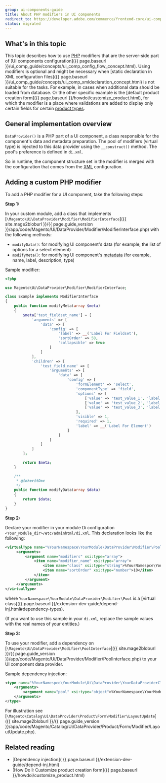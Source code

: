 ```yaml
---
group: ui-components-guide
title: About PHP modifiers in UI components
redirect_to: https://developer.adobe.com/commerce/frontend-core/ui-components/concepts/modifier/
status: migrated
---
```


## What's in this topic

This topic describes how to use [PHP](https://glossary.magento.com/php) modifiers that are the server-side part of [UI components configuration]({{ page.baseurl }}/ui_comp_guide/concepts/ui_comp_config_flow_concept.html). Using modifiers is optional and might be necessary when [static declaration in XML configuration files]({{ page.baseurl }}/ui_comp_guide/concepts/ui_comp_xmldeclaration_concept.html) is not suitable for the tasks. For example, in cases when additional data should be loaded from database. Or the other specific example is the [default product creation form]({{ page.baseurl }}/howdoi/customize_product.html), for which the modifier is a place where validations are added to display only certain fields for certain [product types](https://glossary.magento.com/product-types).

## General implementation overview

`DataProvider()` is a PHP part of a UI component, a class responsible for the component's data and metadata preparation. The pool of modifiers (virtual type) is injected to this data provider using the `__construct()` method. The pool's preference is defined in `di.xml`.

So in runtime, the component structure set in the modifier is merged with the configuration that comes from the [XML](https://glossary.magento.com/xml) configuration.

## Adding a custom PHP modifier

To add a PHP modifier for a UI component, take the following steps:

**Step 1:**

In your custom module, add a class that implements [`\Magento\Ui\DataProvider\Modifier\ModifierInterface`]({{ site.mage2bloburl }}/{{ page.guide_version }}/app/code/Magento/Ui/DataProvider/Modifier/ModifierInterface.php) with the following methods:

-  `modifyData()`: for modifying UI component's data (for example, the list of options for a select element)
-  `modifyMeta()`: for modifying UI component's [metadata](https://glossary.magento.com/metadata) (for example, name, label, description, type)

Sample modifier:

```php
<?php

use Magento\Ui\DataProvider\Modifier\ModifierInterface;

class Example implements ModifierInterface
{
    public function modifyMeta(array $meta)
    {
        $meta['test_fieldset_name'] = [
            'arguments' => [
                'data' => [
                    'config' => [
                        'label' => __('Label For Fieldset'),
                        'sortOrder' => 50,
                        'collapsible' => true
                    ]
                ]
            ],
            'children' => [
                'test_field_name' => [
                    'arguments' => [
                        'data' => [
                            'config' => [
                                'formElement' => 'select',
                                'componentType' => 'field',
                                'options' => [
                                    ['value' => 'test_value_1', 'label' => 'Test Value 1'],
                                    ['value' => 'test_value_2', 'label' => 'Test Value 2'],
                                    ['value' => 'test_value_3', 'label' => 'Test Value 3'],
                                ],
                                'visible' => 1,
                                'required' => 1,
                                'label' => __('Label For Element')
                            ]
                        ]
                    ]
                ]
            ]
        ];

        return $meta;
    }

    /**
     * @inheritDoc
     */
    public function modifyData(array $data)
    {
        return $data;
    }
}
```

**Step 2:**

Declare your modifier in your module Di configuration `<Your_Module_dir>/etc/adminhtml/di.xml`. This declaration looks like the following:

```xml
<virtualType name="%YourNamespace\YourModule\DataProvider\Modifier\Pool%" type="Magento\Ui\DataProvider\Modifier\Pool">
     <arguments>
         <argument name="modifiers" xsi:type="array">
             <item name="modifier_name" xsi:type="array">
                 <item name="class" xsi:type="string">%YourNamespce\YourModule\Modifier\YourModifierClass%</item>
                 <item name="sortOrder" xsi:type="number">10</item>
             </item>
         </argument>
     </arguments>
</virtualType>
```

where `YourNamespace\YourModule\DataProvider\Modifier\Pool` is a [virtual class]({{ page.baseurl }}/extension-dev-guide/depend-inj.html#dependency-types).

(If you want to use this sample in your `di.xml`, replace the sample values with the real names of your entities.)

**Step 3:**

To use your modifier, add a dependency on [`\Magento\Ui\DataProvider\Modifier\PoolInterface`]({{ site.mage2bloburl }}/{{ page.guide_version }}/app/code/Magento/Ui/DataProvider/Modifier/PoolInterface.php) to your UI component data provider.

Sample dependency injection:

```xml
<type name="%YourNamespce\YourModule\Ui\DataProvider\YourDataProviderClass%">
    <arguments>
        <argument name="pool" xsi:type="object">%YourNamespace\YourModule\DataProvider\Modifier\Pool%</argument>
    </arguments>
</type>
```

For illustration see [`\Magento\Catalog\Ui\DataProvider\Product\Form\Modifier\LayoutUpdate`]({{ site.mage2bloburl }}/{{ page.guide_version }}/app/code/Magento/Catalog/Ui/DataProvider/Product/Form/Modifier/LayoutUpdate.php).

## Related reading

-  [Dependency injection]( {{ page.baseurl }}/extension-dev-guide/depend-inj.html)
-  [How Do I: Customize product creation form]({{ page.baseurl }}/howdoi/customize_product.html)
